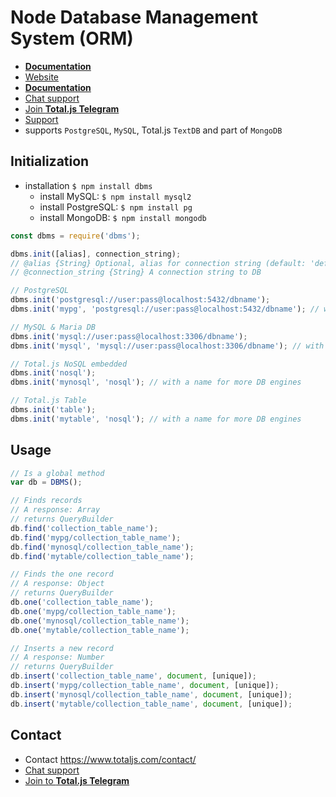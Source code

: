 # Node Database Management System (ORM)


- [__Documentation__](https://docs.totaljs.com/dbms/)
- [Website](https://www.totaljs.com/)
- [__Documentation__](https://docs.totaljs.com/total4/)
- [Chat support](https://platform.totaljs.com/?open=messenger)
- [Join __Total.js Telegram__](https://t.me/totalplatform)
- [Support](https://www.totaljs.com/support/)
- supports `PostgreSQL`, `MySQL`, Total.js `TextDB` and part of `MongoDB`

## Initialization

- installation `$ npm install dbms`
	- install MySQL: `$ npm install mysql2`
	- install PostgreSQL: `$ npm install pg`
	- install MongoDB: `$ npm install mongodb`

```js
const dbms = require('dbms');

dbms.init([alias], connection_string);
// @alias {String} Optional, alias for connection string (default: 'default')
// @connection_string {String} A connection string to DB

// PostgreSQL
dbms.init('postgresql://user:pass@localhost:5432/dbname');
dbms.init('mypg', 'postgresql://user:pass@localhost:5432/dbname'); // with a name for more DB engines

// MySQL & Maria DB
dbms.init('mysql://user:pass@localhost:3306/dbname');
dbms.init('mysql', 'mysql://user:pass@localhost:3306/dbname'); // with a name for more DB engines

// Total.js NoSQL embedded
dbms.init('nosql');
dbms.init('mynosql', 'nosql'); // with a name for more DB engines

// Total.js Table
dbms.init('table');
dbms.init('mytable', 'nosql'); // with a name for more DB engines
```

## Usage

```js
// Is a global method
var db = DBMS();

// Finds records
// A response: Array
// returns QueryBuilder
db.find('collection_table_name');
db.find('mypg/collection_table_name');
db.find('mynosql/collection_table_name');
db.find('mytable/collection_table_name');

// Finds the one record
// A response: Object
// returns QueryBuilder
db.one('collection_table_name');
db.one('mypg/collection_table_name');
db.one('mynosql/collection_table_name');
db.one('mytable/collection_table_name');

// Inserts a new record
// A response: Number
// returns QueryBuilder
db.insert('collection_table_name', document, [unique]);
db.insert('mypg/collection_table_name', document, [unique]);
db.insert('mynosql/collection_table_name', document, [unique]);
db.insert('mytable/collection_table_name', document, [unique]);
```

## Contact

- Contact <https://www.totaljs.com/contact/>
- [Chat support](https://platform.totaljs.com/?open=messenger)
- [Join to __Total.js Telegram__](https://t.me/totalplatform)
